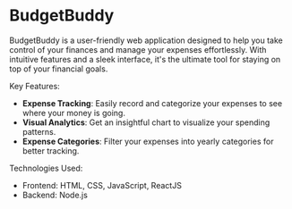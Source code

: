 # BudgetBuddy
BudgetBuddy is a user-friendly web application designed to help you take control of your finances and manage your expenses effortlessly. With intuitive features and a sleek interface, it's the ultimate tool for staying on top of your financial goals.  

Key Features:
- **Expense Tracking**: Easily record and categorize your expenses to see where your money is going.
- **Visual Analytics**: Get an insightful chart to visualize your spending patterns.
- **Expense Categories**: Filter your expenses into yearly categories for better tracking.


Technologies Used: 
- Frontend: HTML, CSS, JavaScript, ReactJS
- Backend: Node.js

